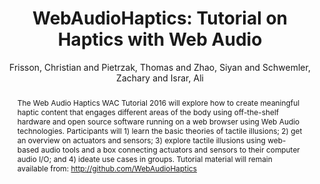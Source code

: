 --- 
title: "WebAudioHaptics: Tutorial on Haptics with Web Audio" 
abstract: "The Web Audio Haptics WAC Tutorial 2016 will explore how to create meaningful haptic content that engages different areas of the body using off-the-shelf hardware and open source software running on a web browser using Web Audio technologies. Participants will 1) learn the basic theories of tactile illusions; 2) get an overview on actuators and sensors; 3) explore tactile illusions using web-based audio tools and a box connecting actuators and sensors to their computer audio I/O; and 4) ideate use cases in groups. Tutorial material will remain available from: http://github.com/WebAudioHaptics" 
address: "Atlanta, GA, USA" 
author: "Frisson, Christian and Pietrzak, Thomas and Zhao, Siyan and Schwemler, Zachary and Israr, Ali"
webAuthor: "Christian Frisson, Thomas Pietrzak, Siyan Zhao, Zachary Schwemler, Ali Israr" 
booktitle: "Proceedings of the International Web Audio Conference" 
editor: "Freeman, Jason and Lerch, Alexander and Paradis, Matthew" 
month: "April"
pages: "" 
publisher: "Georgia Tech" 
series: "WAC '16"
track: "Tutorial"  
year: "2016" 
id: "2016_EA_tut4" 
tags: year2016
media: none 
pdflink: /_data/papers/pdf/2016/2016_tut4.pdf
ISSN: 2663-5844
---
